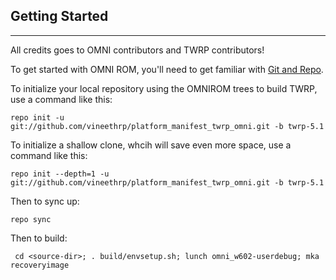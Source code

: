 ## Getting Started ##
---------------

All credits goes to OMNI contributors and TWRP contributors!

To get started with OMNI ROM, you'll need to get
familiar with [Git and Repo](https://source.android.com/source/using-repo.html).

To initialize your local repository using the OMNIROM trees to build TWRP, use a command like this:

    repo init -u git://github.com/vineethrp/platform_manifest_twrp_omni.git -b twrp-5.1

To initialize a shallow clone, whcih will save even more space, use a command like this:

    repo init --depth=1 -u git://github.com/vineethrp/platform_manifest_twrp_omni.git -b twrp-5.1

Then to sync up:

    repo sync

Then to build:

     cd <source-dir>; . build/envsetup.sh; lunch omni_w602-userdebug; mka recoveryimage

